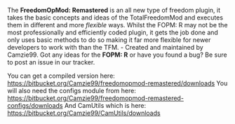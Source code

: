 The **FreedomOpMod: Remastered** is an all new type of freedom plugin, it takes the basic concepts and ideas of the TotalFreedomMod and executes them in different and more *flexible* ways. Whilst the FOPM: R may not be the most professionally and efficiently coded plugin, it gets the job done and only uses basic methods to do so making it far more flexible for newer developers to work with than the TFM. - Created and maintained by Camzie99. Got any ideas for the **FOPM: R** or have you found a bug? Be sure to post an issue in our tracker.

You can get a compiled version here:
https://bitbucket.org/Camzie99/freedomopmod-remastered/downloads
You will also need the configs module from here:
https://bitbucket.org/Camzie99/freedomopmod-remastered-configs/downloads
And CamUtils which is here:
https://bitbucket.org/Camzie99/CamUtils/downloads